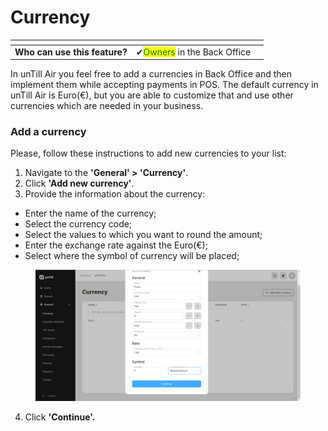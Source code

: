# Currency

<table data-card-size="large" data-view="cards" data-full-width="false"><thead><tr><th></th><th></th><th></th></tr></thead><tbody><tr><td><strong>Who can use this feature?</strong></td><td><span data-gb-custom-inline data-tag="emoji" data-code="2714">✔</span><mark style="color:green;">Owners</mark> in the Back Office</td><td></td></tr></tbody></table>

In unTill Air you feel free to add a currencies in Back Office and then implement them while accepting payments in POS. The default currency in unTill Air is Euro(€), but you are able to customize that and use other currencies which are needed in your business.&#x20;

### Add a currency

Please, follow these instructions to add new currencies to your list:

1. Navigate to the **'General' > 'Currency'**.
2. Click **'Add new currency'**.
3. Provide the information about the currency:

* Enter the name of the currency;
* Select the currency code;
* Select the values to which you want to round the amount;
* Enter the exchange rate against the Euro(€);
* Select where the symbol of currency will be placed;

<figure><img src="../../.gitbook/assets/currency2.jpg" alt=""><figcaption></figcaption></figure>

4. Click **'Continue'.**

&#x20;

